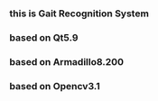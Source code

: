 ### this is Gait Recognition System
### based on Qt5.9
### based on Armadillo8.200
### based on Opencv3.1
